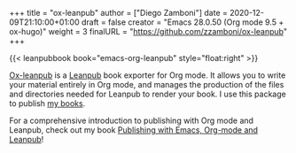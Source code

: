 +++
title = "ox-leanpub"
author = ["Diego Zamboni"]
date = 2020-12-09T21:10:00+01:00
draft = false
creator = "Emacs 28.0.50 (Org mode 9.5 + ox-hugo)"
weight = 3
finalURL = "https://github.com/zzamboni/ox-leanpub"
+++

{{< leanpubbook book="emacs-org-leanpub" style="float:right" >}}

[Ox-leanpub](https://github.com/zzamboni/ox-leanpub) is a [Leanpub](https://leanpub.com/) book exporter for Org mode. It allows you to write your material entirely in Org mode, and manages the production of the files and directories needed for Leanpub to render your book. I use this package to publish [my books](https://leanpub.com/u/zzamboni).

For a comprehensive introduction to publishing with Org mode and Leanpub, check out my book [Publishing with Emacs, Org-mode and Leanpub](https://leanpub.com/emacs-org-leanpub)!
